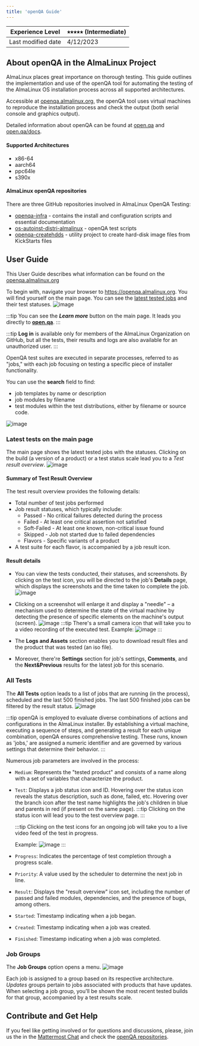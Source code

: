 ```yaml
---
title: 'openQA Guide'
---
```


| Experience Level   | ⭑⭑⭒⭒⭒ (Intermediate) |
|--------------------|---------------------- |
| Last modified date | 4/12/2023             | 


## About openQA in the AlmaLinux Project

AlmaLinux places great importance on thorough testing. This guide outlines the implementation and use of the openQA tool for automating the testing of the AlmaLinux OS installation process across all supported architectures.

Accessible at [openqa.almalinux.org](https://openqa.almalinux.org/), the openQA tool uses virtual machines to reproduce the installation process and check the output (both serial console and graphics output).

Detailed information about openQA can be found at [open.qa](https://open.qa/) and [open.qa/docs](https://open.qa/docs/).

#### Supported Architectures
* x86-64
* aarch64
* ppc64le
* s390x

#### AlmaLinux openQA repositories

There are three GitHub repositories involved in AlmaLinux OpenQA Testing: 
* [openqa-infra](https://github.com/AlmaLinux/openqa-infra) - contains the install and configuration scripts and essential documentation
* [os-autoinst-distri-almalinux](https://github.com/AlmaLinux/os-autoinst-distri-almalinux) - openQA test scripts
* [openqa-createhdds](https://github.com/AlmaLinux/openqa-createhdds) - utility project to create hard-disk image files from KickStarts files

## User Guide 

This User Guide describes what information can be found on the [openqa.almalinux.org](https://openqa.almalinux.org/)

To begin with, navigate your browser to https://openqa.almalinux.org. 
You will find yourself on the main page. You can see the [latest tested jobs](#latest-tests-on-the-main-page) and their test statuses.
![image](/images/openQA-main_page.png)


:::tip
You can see the ***Learn more*** button on the main page. It leads you directly to **[open.qa](https://open.qa/)**.
:::
    
:::tip
**Log in** is available only for members of the AlmaLinux Organization on GitHub, but all the tests, their results and logs are also available for an unauthorized user.
:::

OpenQA test suites are executed in separate processes, referred to as "jobs," with each job focusing on testing a specific piece of installer functionality.
 
You can use the **search** field to find:
* job templates by name or description
* job modules by filename
* test modules within the test distributions, either by filename or source code.

![image](/images/openQA-Search.png)

### Latest tests on the main page

The main page shows the latest tested jobs with the statuses. Clicking on the build (a version of a product) or a test status scale lead you to a *Test result overview*.
![image](/images/openQA-Test_Result_Overview.png)


#### Summary of Test Result Overview
The test result overview provides the following details:
* Total number of test jobs performed
* Job result statuses, which typically include:
    * Passed - No critical failures detected during the process
    * Failed - At least one critical assertion not satisfied
    * Soft-Failed - At least one known, non-critical issue found
    * Skipped - Job not started due to failed dependencies
    * Flavors - Specific variants of a product
* A test suite for each flavor, is accompanied by a job result icon.

#### Result details

* You can view the tests conducted, their statuses, and screenshots. By clicking on the test icon, you will be directed to the job's **Details** page, which displays the screenshots and the time taken to complete the job.
![image](/images/openQA-Test_Details.png)

* Clicking on a screenshot will enlarge it and display a "needle" – a mechanism used to determine the state of the virtual machine by detecting the presence of specific elements on the machine's output (screen).
![image](/images/openQA-needle.png)
 :::tip
 There's a small camera icon that will take you to a video recording of the executed test.
Example:
![image](/images/openQA-video_recording.png)
 :::

* The **Logs and Assets** section enables you to download result files and the product that was tested (an iso file).
* Moreover, there're **Settings** section for job's settings, **Comments**, and the **Next&Previous** results for the latest job for this scenario.


### All Tests

The **All Tests** option leads to a list of jobs that are running (in the process), scheduled and the last 500 finished jobs. The last 500 finished jobs can be filtered by the result status.
![image](/images/openQA-All_Tests.png)

:::tip
openQA is employed to evaluate diverse combinations of actions and configurations in the AlmaLinux installer. By establishing a virtual machine, executing a sequence of steps, and generating a result for each unique combination, openQA ensures comprehensive testing. These runs, known as 'jobs,' are assigned a numeric identifier and are governed by various settings that determine their behavior. 
:::

Numerous job parameters are involved in the process:

- `Medium`: Represents the "tested product" and consists of a name along with a set of variables that characterize the product.
- `Test`: Displays a job status icon and ID. Hovering over the status icon reveals the status description, such as done, failed, etc. Hovering over the branch icon after the test name highlights the job's children in blue and parents in red (if present on the same page). 
  :::tip
  Clicking on the status icon will lead you to the test overview page.
  :::
 
  :::tip
  Clicking on the test icons for an ongoing job will take you to a live video feed of the test in progress.
 
  Example:
   ![image](/images/openQA-Live_View.png)
  :::
- `Progress`: Indicates the percentage of test completion through a progress scale.
- `Priority`: A value used by the scheduler to determine the next job in line.
- `Result`: Displays the "result overview" icon set, including the number of passed and failed modules, dependencies, and the presence of bugs, among others.
- `Started`: Timestamp indicating when a job began.
- `Created`: Timestamp indicating when a job was created.
- `Finished`: Timestamp indicating when a job was completed.

### Job Groups
The **Job Groups** option opens a menu. 
![image](/images/openQA-Job_Groups.png)

Each job is assigned to a group based on its respective architecture. *Updates* groups pertain to jobs associated with products that have updates. When selecting a job group, you'll be shown the most recent tested builds for that group, accompanied by a test results scale.

## Contribute and Get Help

If you feel like getting involved or for questions and discussions, please, join us the in the [Mattermost Chat](https://chat.almalinux.org/almalinux/channels/town-square) and check the [openQA repositories](#AlmaLinux-openQA-repositories). 
